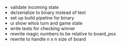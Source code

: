 - validate incoming state
- de/serialize to binary instead of text
- set up build pipeline for binary
- ui show whos turn and game state
- write tests for checking winner
- rewrite magic numbers to be relative to board_pos
- rewrite to handle n x n size of board